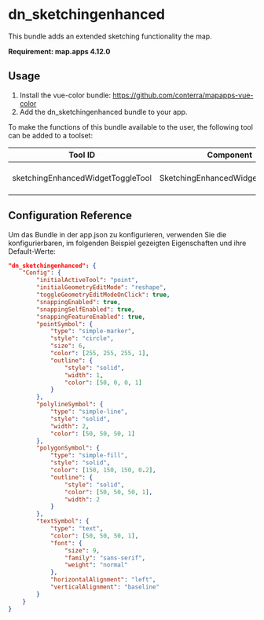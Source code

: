 # dn_sketchingenhanced

This bundle adds an extended sketching functionality the map.

**Requirement: map.apps 4.12.0**

## Usage

1. Install the vue-color bundle: https://github.com/conterra/mapapps-vue-color
2. Add the dn_sketchingenhanced bundle to your app.


To make the functions of this bundle available to the user, the following tool can be added to a toolset:

| Tool ID                           | Component                         | Description              |
|-----------------------------------|-----------------------------------|--------------------------|
| sketchingEnhancedWidgetToggleTool | SketchingEnhancedWidgetToggleTool | Show or hide the widget. |

## Configuration Reference

Um das Bundle in der app.json zu konfigurieren, verwenden Sie die konfigurierbaren, im folgenden Beispiel gezeigten Eigenschaften und ihre Default-Werte:

```json
"dn_sketchingenhanced": {
    "Config": {
        "initialActiveTool": "point",
        "initialGeometryEditMode": "reshape",
        "toggleGeometryEditModeOnClick": true,
        "snappingEnabled": true,
        "snappingSelfEnabled": true,
        "snappingFeatureEnabled": true,
        "pointSymbol": {
            "type": "simple-marker",
            "style": "circle",
            "size": 6,
            "color": [255, 255, 255, 1],
            "outline": {
                "style": "solid",
                "width": 1,
                "color": [50, 0, 0, 1]
            }
        },
        "polylineSymbol": {
            "type": "simple-line",
            "style": "solid",
            "width": 2,
            "color": [50, 50, 50, 1]
        },
        "polygonSymbol": {
            "type": "simple-fill",
            "style": "solid",
            "color": [150, 150, 150, 0.2],
            "outline": {
                "style": "solid",
                "color": [50, 50, 50, 1],
                "width": 2
            }
        },
        "textSymbol": {
            "type": "text",
            "color": [50, 50, 50, 1],
            "font": {
                "size": 9,
                "family": "sans-serif",
                "weight": "normal"
            },
            "horizontalAlignment": "left",
            "verticalAlignment": "baseline"
        }
    }
}
```
